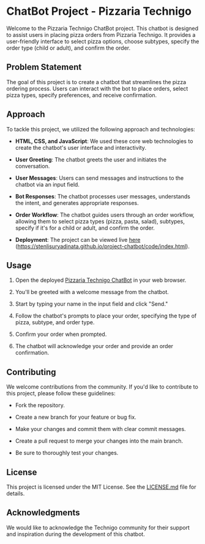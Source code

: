 # ChatBot Project - Pizzaria Technigo

Welcome to the Pizzaria Technigo ChatBot project. This chatbot is designed to assist users in placing pizza orders from Pizzaria Technigo. It provides a user-friendly interface to select pizza options, choose subtypes, specify the order type (child or adult), and confirm the order.

## Problem Statement

The goal of this project is to create a chatbot that streamlines the pizza ordering process. Users can interact with the bot to place orders, select pizza types, specify preferences, and receive confirmation.

## Approach

To tackle this project, we utilized the following approach and technologies:

- **HTML, CSS, and JavaScript**: We used these core web technologies to create the chatbot's user interface and interactivity.

- **User Greeting**: The chatbot greets the user and initiates the conversation.

- **User Messages**: Users can send messages and instructions to the chatbot via an input field.

- **Bot Responses**: The chatbot processes user messages, understands the intent, and generates appropriate responses.

- **Order Workflow**: The chatbot guides users through an order workflow, allowing them to select pizza types (pizza, pasta, salad), subtypes, specify if it's for a child or adult, and confirm the order.

- **Deployment**: The project can be viewed live [here](#) (https://stenlisuryadinata.github.io/project-chatbot/code/index.html).

## Usage

1. Open the deployed [Pizzaria Technigo ChatBot](#) in your web browser.

2. You'll be greeted with a welcome message from the chatbot.

3. Start by typing your name in the input field and click "Send."

4. Follow the chatbot's prompts to place your order, specifying the type of pizza, subtype, and order type.

5. Confirm your order when prompted.

6. The chatbot will acknowledge your order and provide an order confirmation.

## Contributing

We welcome contributions from the community. If you'd like to contribute to this project, please follow these guidelines:

- Fork the repository.

- Create a new branch for your feature or bug fix.

- Make your changes and commit them with clear commit messages.

- Create a pull request to merge your changes into the main branch.

- Be sure to thoroughly test your changes.

## License

This project is licensed under the MIT License. See the [LICENSE.md](LICENSE.md) file for details.

## Acknowledgments

We would like to acknowledge the Technigo community for their support and inspiration during the development of this chatbot.
